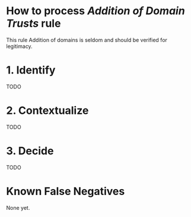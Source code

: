 # How to process *Addition of Domain Trusts* rule
This rule Addition of domains is seldom and should be verified for legitimacy.

# 1. Identify
TODO

# 2. Contextualize
TODO

# 3. Decide
TODO

# Known False Negatives
None yet.
